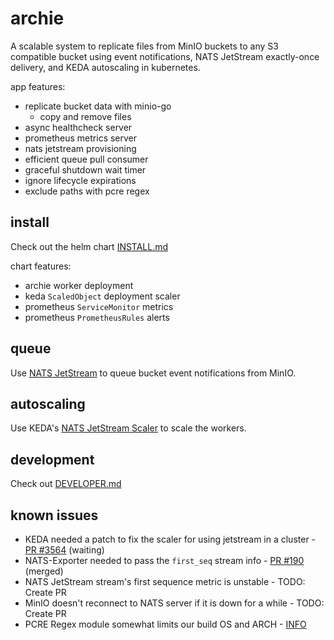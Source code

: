 # archie

A scalable system to replicate files from MinIO buckets to any S3 compatible bucket using event notifications, NATS JetStream exactly-once delivery, and KEDA autoscaling in kubernetes.

app features:
* replicate bucket data with minio-go
  * copy and remove files
* async healthcheck server
* prometheus metrics server
* nats jetstream provisioning
* efficient queue pull consumer
* graceful shutdown wait timer
* ignore lifecycle expirations
* exclude paths with pcre regex

## install

Check out the helm chart [INSTALL.md](INSTALL.md)

chart features:
* archie worker deployment
* keda `ScaledObject` deployment scaler
* prometheus `ServiceMonitor` metrics
* prometheus `PrometheusRules` alerts

## queue

Use [NATS JetStream](https://docs.nats.io/nats-concepts/jetstream) to queue bucket event notifications from MinIO.

## autoscaling

Use KEDA's [NATS JetStream Scaler](https://keda.sh/docs/latest/scalers/nats-jetstream/) to scale the workers.

## development

Check out [DEVELOPER.md](DEVELOPER.md)

## known issues

* KEDA needed a patch to fix the scaler for using jetstream in a cluster - [PR #3564](https://github.com/kedacore/keda/pull/3564) (waiting)
* NATS-Exporter needed to pass the `first_seq` stream info - [PR #190](https://github.com/nats-io/prometheus-nats-exporter/pull/190) (merged)
* NATS JetStream stream's first sequence metric is unstable - TODO: Create PR
* MinIO doesn't reconnect to NATS server if it is down for a while - TODO: Create PR
* PCRE Regex module somewhat limits our build OS and ARCH - [INFO](https://gitea.arsenm.dev/Arsen6331/pcre#supported-goos-goarch)
